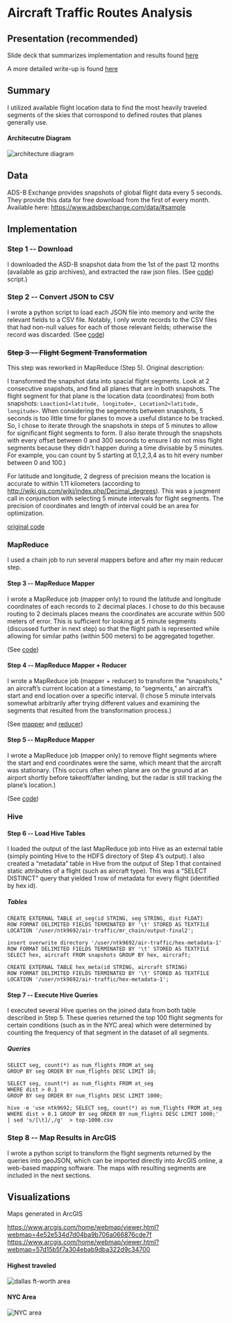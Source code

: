 # Aircraft Traffic Routes Analysis

## Presentation (recommended)
Slide deck that summarizes implementation and results found [here](./docs/final-presentation.pdf)

A more detailed write-up is found [here](./docs/kurrack-final-write-up.pdf)

## Summary
I utilized available flight location data to find the most heavily traveled segments of the skies that corrospond to defined routes that planes generally use.

#### Architecutre Diagram
![architecture diagram](./docs/images/overview.png)

## Data
ADS-B Exchange provides snapshots of global flight data every 5 seconds. They provide this data for free download from the first of every month. Available here: https://www.adsbexchange.com/data/#sample

## Implementation

### Step 1 -- Download
I downloaded the ASD-B snapshot data from the 1st of the past 12 months (available as gzip archives), and extracted the raw json files. (See [code](./gen_segments/get_files.py)) script.)

### Step 2 -- Convert JSON to CSV
I wrote a python script to load each JSON file into memory and write the relevant fields to a CSV file. Notably, I only wrote records to the CSV files that had non-null values for each of those relevant fields; otherwise the record was discarded. (See [code](./json_to_csv/process_full.py))

### ~~Step 3 -- Flight Segment Transformation~~

This step was reworked in MapReduce (Step 5). Original description:

I transformed the snapshot data into spacial flight segments. Look at 2 consecutive snapshots, and find all planes that are in both snapshots. The flight segment for that plane is the location data (coordinates) from both snapshots: `Loaction1<latitude, longitude>, Location2<latitude, longitude>`. When considering the segements between snapshots, 5 seconds is too little time for planes to move a useful distance to be tracked. So, I chose to iterate through the snapshots in steps of 5 minutes to allow for significant flight segments to form. (I also iterate through the snapshots with every offset between 0 and 300 seconds to ensure I do not miss flight segments because they didn't happen during a time divisable by 5 minutes. For example, you can count by 5 starting at 0,1,2,3,4 as to hit every number between 0 and 100.)

For latitude and longitude, 2 degress of precision means the location is accurate to within 1.11 kilometers (according to http://wiki.gis.com/wiki/index.php/Decimal_degrees). This was a jusgment call in conjunction with selecting 5 minute intervals for flight segments. The precision of coordinates and length of interval could be an area for optimization.

[original code](./gen_segments/process.py)

### MapReduce

I used a chain job to run several mappers before and after my main reducer step.

#### Step 3 -- MapReduce Mapper

I wrote a MapReduce job (mapper only) to round the latitude and longitude coordinates of each records to 2 decimal places. I chose to do this because routing to 2 decimals places means the coordinates are accurate within 500 meters of error. This is sufficient for looking at 5 minute segments (discussed further in next step) so that the flight path is represented while allowing for similar paths (within 500 meters) to be aggregated together.

(See [code](./mr_chain/src/clean/RoundCoordinatesMapper.java))

#### Step 4 -- MapReduce Mapper + Reducer

I wrote a MapReduce job (mapper + reducer) to transform the “snapshots,” an aircraft’s current location at a timestamp, to “segments,” an aircraft’s start and end location over a specific interval. (I chose 5 minute intervals somewhat arbitrarily after trying different values and examining the segments that resulted from the transformation process.)

(See [mapper](./mr_chain/src/gensegments/GenSegmentsMapper.java) and [reducer](./mr_chain/src/gensegments/GenSegmentsReducer.java))

#### Step 5 -- MapReduce Mapper

I wrote a MapReduce job (mapper only) to remove flight segments where the start and end coordinates were the same, which meant that the aircraft was stationary. (This occurs often when plane are on the ground at an airport shortly before takeoff/after landing, but the radar is still tracking the plane’s location.)

(See [code](./mr_chain/src/clean/RemoveStationaryMapper.java))

### Hive

#### Step 6 -- Load Hive Tables

I loaded the output of the last MapReduce job into Hive as an external table (simply pointing Hive to the HDFS directory of Step 4’s output). I also created a “metadata” table in Hive from the output of Step 1 that contained static attributes of a flight (such as aircraft type). This was a “SELECT DISTINCT” query that yielded 1 row of metadata for every flight (identified by hex id).

##### Tables

```
CREATE EXTERNAL TABLE at_seg(id STRING, seg STRING, dist FLOAT)
ROW FORMAT DELIMITED FIELDS TERMINATED BY '\t' STORED AS TEXTFILE
LOCATION '/user/ntk9692/air-traffic/mr_chain/output-final2';
```

```
insert overwrite directory '/user/ntk9692/air-traffic/hex-metadata-1'
ROW FORMAT DELIMITED FIELDS TERMINATED BY '\t' STORED AS TEXTFILE
SELECT hex, aircraft FROM snapshots GROUP BY hex, aircraft;
```

```
CREATE EXTERNAL TABLE hex_meta(id STRING, aircraft STRING)
ROW FORMAT DELIMITED FIELDS TERMINATED BY '\t' STORED AS TEXTFILE
LOCATION '/user/ntk9692/air-traffic/hex-metadata-1';
```

#### Step 7 -- Execute Hive Queries

I executed several Hive queries on the joined data from both table described in Step 5. These queries returned the top 100 flight segments for certain conditions (such as in the NYC area) which were determined by counting the frequency of that segment in the dataset of all segments.

##### Queries

```
SELECT seg, count(*) as num_flights FROM at_seg
GROUP BY seg ORDER BY num_flights DESC LIMIT 10;
```

```
SELECT seg, count(*) as num_flights FROM at_seg
WHERE dist > 0.1
GROUP BY seg ORDER BY num_flights DESC LIMIT 1000;
```

```
hive -e 'use ntk9692; SELECT seg, count(*) as num_flights FROM at_seg WHERE dist > 0.1 GROUP BY seg ORDER BY num_flights DESC LIMIT 1000;'  | sed 's/[\t]/,/g'  > top-1000.csv
```

### Step 8 -- Map Results in ArcGIS

I wrote a python script to transform the flight segments returned by the queries into geoJSON, which can be imported directly into ArcGIS online, a web-based mapping software. The maps with resulting segments are included in the next sections.

## Visualizations

Maps generated in ArcGIS

https://www.arcgis.com/home/webmap/viewer.html?webmap=4e52e534d7d04ba9b706a066876cde7f
https://www.arcgis.com/home/webmap/viewer.html?webmap=57d15b5f7a304ebab9dba322d9c34700

#### Highest traveled

![dallas ft-worth area](./docs/images/dallas-most.png)

#### NYC Area

![NYC area](./docs/images/nyc-area.png)

